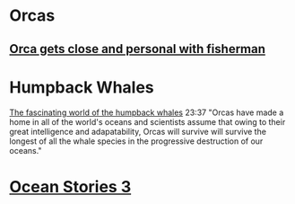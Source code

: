 # Orcas

## [Orca gets close and personal with fisherman](https://www.youtube.com/watch?v=iBYSbQsxqd0)

# Humpback Whales
[The fascinating world of the humpback whales](https://www.youtube.com/watch?v=U_HUiC1dP00)
23:37 "Orcas have made a home in all of the world's oceans and scientists assume that owing to their great intelligence and adapatability, Orcas will survive will survive the longest of all the whale species in the progressive destruction of our oceans."

# [Ocean Stories 3](https://www.youtube.com/watch?v=jM6WTXSmG78)

